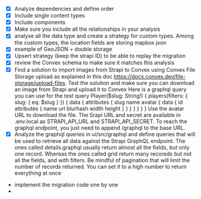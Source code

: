- [x] Analyze dependencies and define order
- [x] Include single content types
- [x] Include components
- [x] Make sure you include all the relationships in your analysis
- [x] analyse all the data type and create a strategy for custom types. Among the custom types, the location fields are storing mapbox json
- [x] example of GeoJSON + double storage
- [x] Upsert strategy (keep the strapi ID) to be able to replay the migration
- [x] review the Convex schema to make sure it matches this analysis
- [x] Find a solution to import images from Strapi to Convex using Convex File Storage upload as explained in this doc https://docs.convex.dev/file-storage/upload-files. Test the solution and make sure you can download an image from Strapi and upload it to Convex
      Here is a graphql query you can use for the test
      query Player($slug: String!) {
      players(filters: { slug: { eq: $slug } }) {
      data {
      attributes {
      slug
      name
      avatar {
      data {
      id
      attributes {
      name
      url
      blurhash
      width
      height
      }
      }
      }
      }
      }
      }
      }
      Use the avatar URL to download the file.
      The Srapi URL and secret are available in .env.local as STRAPI_API_URL and STRAPI_API_SECRET. To reach the graphql endpoint, you just need to append /graphql to the base URL.
- [x] Analyze the graphql queries in ui/src/graphql and define queries that will be used to retrieve all data against the Strapi GraphQL endpoint. The ones called details.graphql usually return almost all the fields, but only one record. Whereas the ones called grid return many recoreds but not all the fields, and with filters. Be mindful of pagination that will limit the number of records returned. You can set it to a high number to return everything at once
- implement the migration code one by one
-
